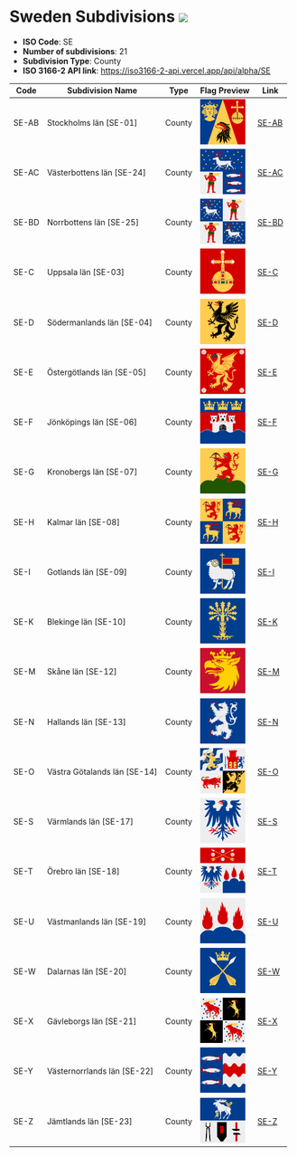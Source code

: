 # Sweden Subdivisions ![](https://flagcdn.com/h40/se.png)

- **ISO Code**: SE
- **Number of subdivisions**: 21
- **Subdivision Type**: County
- **ISO 3166-2 API link**: https://iso3166-2-api.vercel.app/api/alpha/SE

| Code  | Subdivision Name         | Type | Flag Preview | Link |
|-------|--------------------------|--------------| -------------- |----------|
| SE-AB | Stockholms län [SE-01] | County | <img src='https://raw.githubusercontent.com/amckenna41/iso3166-flag-icons/main/iso3166-2-icons/SE/SE-AB.svg' height='80'> | [SE-AB](https://github.com/amckenna41/iso3166-flag-icons/blob/main/iso3166-2-icons/SE/SE-AB.svg) |
| SE-AC | Västerbottens län [SE-24] | County | <img src='https://raw.githubusercontent.com/amckenna41/iso3166-flag-icons/main/iso3166-2-icons/SE/SE-AC.svg' height='80'> | [SE-AC](https://github.com/amckenna41/iso3166-flag-icons/blob/main/iso3166-2-icons/SE/SE-AC.svg) |
| SE-BD | Norrbottens län [SE-25] | County | <img src='https://raw.githubusercontent.com/amckenna41/iso3166-flag-icons/main/iso3166-2-icons/SE/SE-BD.svg' height='80'> | [SE-BD](https://github.com/amckenna41/iso3166-flag-icons/blob/main/iso3166-2-icons/SE/SE-BD.svg) |
| SE-C | Uppsala län [SE-03] | County | <img src='https://raw.githubusercontent.com/amckenna41/iso3166-flag-icons/main/iso3166-2-icons/SE/SE-C.svg' height='80'> | [SE-C](https://github.com/amckenna41/iso3166-flag-icons/blob/main/iso3166-2-icons/SE/SE-C.svg) |
| SE-D | Södermanlands län [SE-04] | County | <img src='https://raw.githubusercontent.com/amckenna41/iso3166-flag-icons/main/iso3166-2-icons/SE/SE-D.svg' height='80'> | [SE-D](https://github.com/amckenna41/iso3166-flag-icons/blob/main/iso3166-2-icons/SE/SE-D.svg) |
| SE-E | Östergötlands län [SE-05] | County | <img src='https://raw.githubusercontent.com/amckenna41/iso3166-flag-icons/main/iso3166-2-icons/SE/SE-E.svg' height='80'> | [SE-E](https://github.com/amckenna41/iso3166-flag-icons/blob/main/iso3166-2-icons/SE/SE-E.svg) |
| SE-F | Jönköpings län [SE-06] | County | <img src='https://raw.githubusercontent.com/amckenna41/iso3166-flag-icons/main/iso3166-2-icons/SE/SE-F.svg' height='80'> | [SE-F](https://github.com/amckenna41/iso3166-flag-icons/blob/main/iso3166-2-icons/SE/SE-F.svg) |
| SE-G | Kronobergs län [SE-07] | County | <img src='https://raw.githubusercontent.com/amckenna41/iso3166-flag-icons/main/iso3166-2-icons/SE/SE-G.svg' height='80'> | [SE-G](https://github.com/amckenna41/iso3166-flag-icons/blob/main/iso3166-2-icons/SE/SE-G.svg) |
| SE-H | Kalmar län [SE-08] | County | <img src='https://raw.githubusercontent.com/amckenna41/iso3166-flag-icons/main/iso3166-2-icons/SE/SE-H.svg' height='80'> | [SE-H](https://github.com/amckenna41/iso3166-flag-icons/blob/main/iso3166-2-icons/SE/SE-H.svg) |
| SE-I | Gotlands län [SE-09] | County | <img src='https://raw.githubusercontent.com/amckenna41/iso3166-flag-icons/main/iso3166-2-icons/SE/SE-I.svg' height='80'> | [SE-I](https://github.com/amckenna41/iso3166-flag-icons/blob/main/iso3166-2-icons/SE/SE-I.svg) |
| SE-K | Blekinge län [SE-10] | County | <img src='https://raw.githubusercontent.com/amckenna41/iso3166-flag-icons/main/iso3166-2-icons/SE/SE-K.svg' height='80'> | [SE-K](https://github.com/amckenna41/iso3166-flag-icons/blob/main/iso3166-2-icons/SE/SE-K.svg) |
| SE-M | Skåne län [SE-12] | County | <img src='https://raw.githubusercontent.com/amckenna41/iso3166-flag-icons/main/iso3166-2-icons/SE/SE-M.svg' height='80'> | [SE-M](https://github.com/amckenna41/iso3166-flag-icons/blob/main/iso3166-2-icons/SE/SE-M.svg) |
| SE-N | Hallands län [SE-13] | County | <img src='https://raw.githubusercontent.com/amckenna41/iso3166-flag-icons/main/iso3166-2-icons/SE/SE-N.svg' height='80'> | [SE-N](https://github.com/amckenna41/iso3166-flag-icons/blob/main/iso3166-2-icons/SE/SE-N.svg) |
| SE-O | Västra Götalands län [SE-14] | County | <img src='https://raw.githubusercontent.com/amckenna41/iso3166-flag-icons/main/iso3166-2-icons/SE/SE-O.svg' height='80'> | [SE-O](https://github.com/amckenna41/iso3166-flag-icons/blob/main/iso3166-2-icons/SE/SE-O.svg) |
| SE-S | Värmlands län [SE-17] | County | <img src='https://raw.githubusercontent.com/amckenna41/iso3166-flag-icons/main/iso3166-2-icons/SE/SE-S.svg' height='80'> | [SE-S](https://github.com/amckenna41/iso3166-flag-icons/blob/main/iso3166-2-icons/SE/SE-S.svg) |
| SE-T | Örebro län [SE-18] | County | <img src='https://raw.githubusercontent.com/amckenna41/iso3166-flag-icons/main/iso3166-2-icons/SE/SE-T.svg' height='80'> | [SE-T](https://github.com/amckenna41/iso3166-flag-icons/blob/main/iso3166-2-icons/SE/SE-T.svg) |
| SE-U | Västmanlands län [SE-19] | County | <img src='https://raw.githubusercontent.com/amckenna41/iso3166-flag-icons/main/iso3166-2-icons/SE/SE-U.svg' height='80'> | [SE-U](https://github.com/amckenna41/iso3166-flag-icons/blob/main/iso3166-2-icons/SE/SE-U.svg) |
| SE-W | Dalarnas län [SE-20] | County | <img src='https://raw.githubusercontent.com/amckenna41/iso3166-flag-icons/main/iso3166-2-icons/SE/SE-W.svg' height='80'> | [SE-W](https://github.com/amckenna41/iso3166-flag-icons/blob/main/iso3166-2-icons/SE/SE-W.svg) |
| SE-X | Gävleborgs län [SE-21] | County | <img src='https://raw.githubusercontent.com/amckenna41/iso3166-flag-icons/main/iso3166-2-icons/SE/SE-X.svg' height='80'> | [SE-X](https://github.com/amckenna41/iso3166-flag-icons/blob/main/iso3166-2-icons/SE/SE-X.svg) |
| SE-Y | Västernorrlands län [SE-22] | County | <img src='https://raw.githubusercontent.com/amckenna41/iso3166-flag-icons/main/iso3166-2-icons/SE/SE-Y.svg' height='80'> | [SE-Y](https://github.com/amckenna41/iso3166-flag-icons/blob/main/iso3166-2-icons/SE/SE-Y.svg) |
| SE-Z | Jämtlands län [SE-23] | County | <img src='https://raw.githubusercontent.com/amckenna41/iso3166-flag-icons/main/iso3166-2-icons/SE/SE-Z.svg' height='80'> | [SE-Z](https://github.com/amckenna41/iso3166-flag-icons/blob/main/iso3166-2-icons/SE/SE-Z.svg) |
